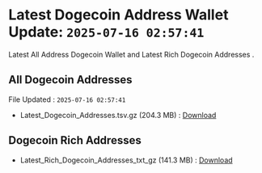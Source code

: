 # Latest Dogecoin Address Wallet Update: `2025-07-16 02:57:41`

Latest All Address Dogecoin Wallet and Latest Rich Dogecoin Addresses .

## All Dogecoin Addresses

File Updated : `2025-07-16 02:57:41`

- Latest_Dogecoin_Addresses.tsv.gz (204.3 MB) : [Download](https://github.com/Pymmdrza/Rich-Address-Wallet/releases/tag/Dogecoin)

## Dogecoin Rich Addresses

- Latest_Rich_Dogecoin_Addresses_txt_gz (141.3 MB) : [Download](https://github.com/Pymmdrza/Rich-Address-Wallet/releases/tag/Dogecoin)
